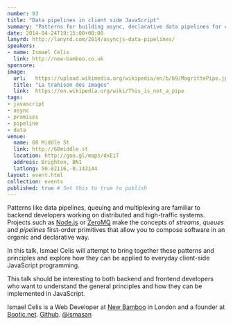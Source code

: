 ```yaml
---
number: 93
title: "Data pipelines in client side JavaScript"
summary: "Patterns for building async, declarative data pipelines for client-side code"
date: 2014-04-24T19:15:00+00:00
lanyrd: http://lanyrd.com/2014/asyncjs-data-pipelines/
speakers:
- name: Ismael Celis
  link: http://new-bamboo.co.uk
sponsore:
image:
  url:   https://upload.wikimedia.org/wikipedia/en/b/b9/MagrittePipe.jpg
  title: "La trahison des images"
  link:  https://en.wikipedia.org/wiki/This_is_not_a_pipe
tags:
- javascript
- async
- promises
- pipeline
- data
venue:
  name: 68 Middle St
  link: http://68middle.st
  location: http://goo.gl/maps/dxEiT
  address: Brighton, BN1
  latlong: 50.82116,-0.143144
layout: event.html
collection: events
published: true # Set this to true to publish
---
```


Patterns like data pipelines, queuing and multiplexing are familiar to backend developers working on distributed and high-traffic systems. Projects such as [Node.js](http://nodejs.org) or [ZeroMQ](http://zeromq.org) make the concepts of *streams*, *queues* and *pipelines* first-order primitives that allow you to compose software in an organic and declarative way.

In this talk, Ismael Celis will attempt to bring together these patterns and principles and explore how they can be applied to everyday client-side JavaScript programming.

This talk should be interesting to both backend and frontend developers who want to understand the general principles and how they can be implemented in JavaScript.

Ismael Celis is a Web Developer at [New Bamboo](http://new-bamboo.co.uk) in London and a founder at [Bootic.net](http://www.bootic.net). [Github](https://github.com/ismasan). [@ismasan](https://twitter.com/ismasan)
